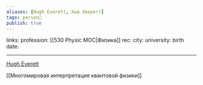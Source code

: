 ```yaml
---
aliases: [Hugh Everett, Хью Эверетт]
tags: person👤
publish: true
---
```

links:
profession: [[530 Physic MOC|Физика]]
rec:
city: 
university: 
birth date: 

--- 

[Hugh Everett](https://www.goodreads.com/author/show/5855580.Hugh_Everett?from_search=true&from_srp=true)

[[Многомировая интерпретация квантовой физики]]